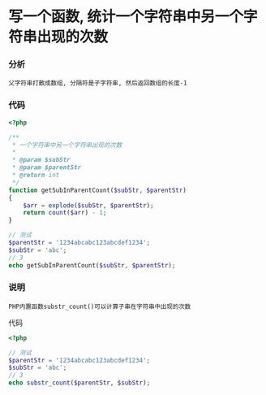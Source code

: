 # 写一个函数, 统计一个字符串中另一个字符串出现的次数

### 分析
```
父字符串打散成数组, 分隔符是子字符串, 然后返回数组的长度-1
```

### 代码
```php
<?php

/**
 * 一个字符串中另一个字符串出现的次数
 *
 * @param $subStr
 * @param $parentStr
 * @return int
 */
function getSubInParentCount($subStr, $parentStr)
{
    $arr = explode($subStr, $parentStr);
    return count($arr) - 1;
}

// 测试
$parentStr = '1234abcabc123abcdef1234';
$subStr = 'abc';
// 3
echo getSubInParentCount($subStr, $parentStr);
```

### 说明
```
PHP内置函数substr_count()可以计算子串在字符串中出现的次数
```
代码
```php
<?php

// 测试
$parentStr = '1234abcabc123abcdef1234';
$subStr = 'abc';
// 3
echo substr_count($parentStr, $subStr);
```